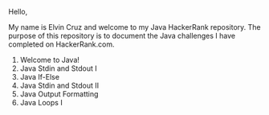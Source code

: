 Hello,

My name is Elvin Cruz and welcome to my Java HackerRank repository.
The purpose of this repository is to document the Java challenges I have completed on HackerRank.com.

1) Welcome to Java!
2) Java Stdin and Stdout I
3) Java If-Else
4) Java Stdin and Stdout II
5) Java Output Formatting
6) Java Loops I

